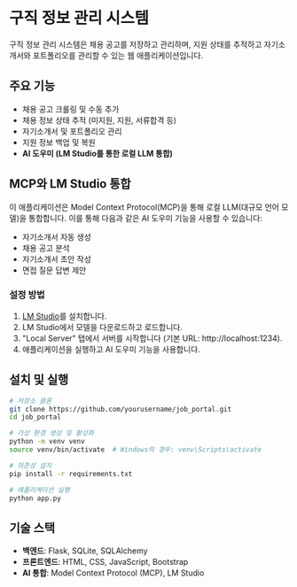 # 구직 정보 관리 시스템

구직 정보 관리 시스템은 채용 공고를 저장하고 관리하며, 지원 상태를 추적하고 자기소개서와 포트폴리오를 관리할 수 있는 웹 애플리케이션입니다.

## 주요 기능

- 채용 공고 크롤링 및 수동 추가
- 채용 정보 상태 추적 (미지원, 지원, 서류합격 등)
- 자기소개서 및 포트폴리오 관리
- 지원 정보 백업 및 복원
- **AI 도우미 (LM Studio를 통한 로컬 LLM 통합)**

## MCP와 LM Studio 통합

이 애플리케이션은 Model Context Protocol(MCP)을 통해 로컬 LLM(대규모 언어 모델)을 통합합니다. 이를 통해 다음과 같은 AI 도우미 기능을 사용할 수 있습니다:

- 자기소개서 자동 생성
- 채용 공고 분석
- 자기소개서 초안 작성
- 면접 질문 답변 제안

### 설정 방법

1. [LM Studio](https://lmstudio.ai/)를 설치합니다.
2. LM Studio에서 모델을 다운로드하고 로드합니다.
3. "Local Server" 탭에서 서버를 시작합니다 (기본 URL: http://localhost:1234).
4. 애플리케이션을 실행하고 AI 도우미 기능을 사용합니다.

## 설치 및 실행

```bash
# 저장소 클론
git clone https://github.com/yourusername/job_portal.git
cd job_portal

# 가상 환경 생성 및 활성화
python -m venv venv
source venv/bin/activate  # Windows의 경우: venv\Scripts\activate

# 의존성 설치
pip install -r requirements.txt

# 애플리케이션 실행
python app.py
```

## 기술 스택

- **백엔드**: Flask, SQLite, SQLAlchemy
- **프론트엔드**: HTML, CSS, JavaScript, Bootstrap
- **AI 통합**: Model Context Protocol (MCP), LM Studio
